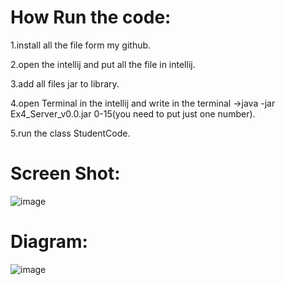 # How Run the code:
1.install all the file form my github.

2.open the intellij and put all the file in intellij.

3.add all files jar to library.

4.open Terminal in the intellij and write in the terminal ->java -jar Ex4_Server_v0.0.jar 0-15(you need to put just one number).

5.run the class StudentCode.


# Screen Shot:
![image](https://user-images.githubusercontent.com/86603326/148659216-6039e13c-eed4-4bec-bbbc-b503e9524852.png)



# Diagram:
![image](https://user-images.githubusercontent.com/86603326/148658859-704dd20d-bb12-45b3-91a7-f2bc2d94f223.png)
